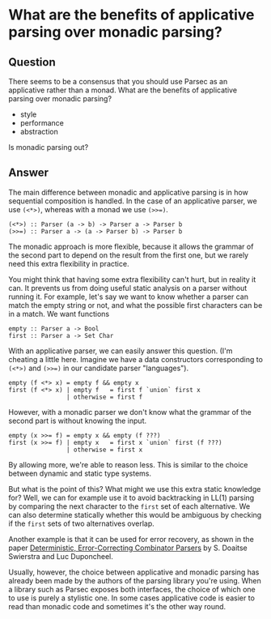 
# What are the benefits of applicative parsing over monadic parsing?

## Question
        
There seems to be a consensus that you should use Parsec as an applicative rather than a monad. What are the benefits of applicative parsing over monadic parsing?

*   style
*   performance
*   abstraction

Is monadic parsing out?

## Answer
        
The main difference between monadic and applicative parsing is in how sequential composition is handled. In the case of an applicative parser, we use `(<*>)`, whereas with a monad we use `(>>=)`.

    (<*>) :: Parser (a -> b) -> Parser a -> Parser b
    (>>=) :: Parser a -> (a -> Parser b) -> Parser b
    

The monadic approach is more flexible, because it allows the grammar of the second part to depend on the result from the first one, but we rarely need this extra flexibility in practice.

You might think that having some extra flexibility can't hurt, but in reality it can. It prevents us from doing useful static analysis on a parser without running it. For example, let's say we want to know whether a parser can match the empty string or not, and what the possible first characters can be in a match. We want functions

    empty :: Parser a -> Bool
    first :: Parser a -> Set Char
    

With an applicative parser, we can easily answer this question. (I'm cheating a little here. Imagine we have a data constructors corresponding to `(<*>)` and `(>>=)` in our candidate parser "languages").

    empty (f <*> x) = empty f && empty x
    first (f <*> x) | empty f   = first f `union` first x
                    | otherwise = first f
    

However, with a monadic parser we don't know what the grammar of the second part is without knowing the input.

    empty (x >>= f) = empty x && empty (f ???)
    first (x >>= f) | empty x   = first x `union` first (f ???)
                    | otherwise = first x
    

By allowing more, we're able to reason less. This is similar to the choice between dynamic and static type systems.

But what is the point of this? What might we use this extra static knowledge for? Well, we can for example use it to avoid backtracking in LL(1) parsing by comparing the next character to the `first` set of each alternative. We can also determine statically whether this would be ambiguous by checking if the `first` sets of two alternatives overlap.

Another example is that it can be used for error recovery, as shown in the paper [Deterministic, Error-Correcting Combinator Parsers](http://www.staff.science.uu.nl/~swier101/Papers/1996/LL1.pdf) by S. Doaitse Swierstra and Luc Duponcheel.

Usually, however, the choice between applicative and monadic parsing has already been made by the authors of the parsing library you're using. When a library such as Parsec exposes both interfaces, the choice of which one to use is purely a stylistic one. In some cases applicative code is easier to read than monadic code and sometimes it's the other way round.
